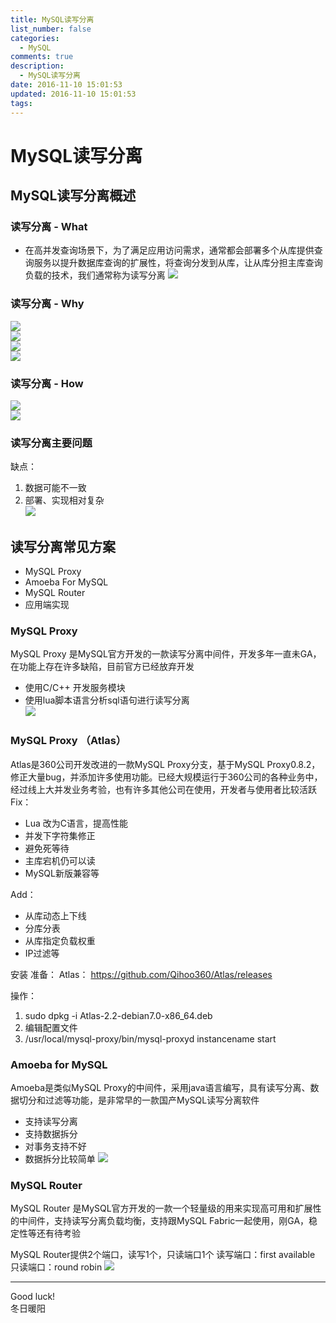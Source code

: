 ```yaml
---
title: MySQL读写分离
list_number: false
categories:
  - MySQL
comments: true
description:
  - MySQL读写分离
date: 2016-11-10 15:01:53
updated: 2016-11-10 15:01:53
tags:
---
```


# MySQL读写分离

## MySQL读写分离概述

### 读写分离 - What
- 在高并发查询场景下，为了满足应用访问需求，通常都会部署多个从库提供查询服务以提升数据库查询的扩展性，将查询分发到从库，让从库分担主库查询负载的技术，我们通常称为读写分离
![](/img/markdown-img-paste-20161110150550728.png)

### 读写分离 - Why
![](/img/markdown-img-paste-20161110161053462.png)   
![](/img/markdown-img-paste-20161110161226636.png)      
![](/img/markdown-img-paste-20161110161319923.png)     
![](/img/markdown-img-paste-20161110161420860.png)   


### 读写分离 - How
![](/img/markdown-img-paste-20161110161450249.png)  
![](/img/markdown-img-paste-20161110161526576.png)  


### 读写分离主要问题
缺点：
1. 数据可能不一致
2. 部署、实现相对复杂  
![](/img/markdown-img-paste-20161110161728463.png)

## 读写分离常见方案
- MySQL Proxy
- Amoeba For MySQL
- MySQL Router
- 应用端实现

### MySQL Proxy
MySQL Proxy 是MySQL官方开发的一款读写分离中间件，开发多年一直未GA，在功能上存在许多缺陷，目前官方已经放弃开发
- 使用C/C++ 开发服务模块
- 使用lua脚本语言分析sql语句进行读写分离  
![](/img/markdown-img-paste-20161110175403769.png)

### MySQL Proxy （Atlas）
Atlas是360公司开发改进的一款MySQL Proxy分支，基于MySQL Proxy0.8.2，修正大量bug，并添加许多使用功能。已经大规模运行于360公司的各种业务中，经过线上大并发业务考验，也有许多其他公司在使用，开发者与使用者比较活跃
Fix：
- Lua 改为C语言，提高性能
- 并发下字符集修正
- 避免死等待
- 主库宕机仍可以读
- MySQL新版兼容等

Add：
- 从库动态上下线
- 分库分表
- 从库指定负载权重
- IP过滤等

安装
准备：
Atlas： https://github.com/Qihoo360/Atlas/releases

操作：
1. sudo dpkg -i Atlas-2.2-debian7.0-x86_64.deb
2. 编辑配置文件
3. /usr/local/mysql-proxy/bin/mysql-proxyd instancename start


### Amoeba for MySQL
Amoeba是类似MySQL Proxy的中间件，采用java语言编写，具有读写分离、数据切分和过滤等功能，是非常早的一款国产MySQL读写分离软件
- 支持读写分离
- 支持数据拆分
- 对事务支持不好
- 数据拆分比较简单
![](/img/markdown-img-paste-20161110180125249.png)


### MySQL Router
MySQL Router 是MySQL官方开发的一款一个轻量级的用来实现高可用和扩展性的中间件，支持读写分离负载均衡，支持跟MySQL Fabric一起使用，刚GA，稳定性等还有待考验

MySQL Router提供2个端口，读写1个，只读端口1个
读写端口：first available
只读端口：round robin
![](/img/markdown-img-paste-2016111018245511.png)

----
Good luck!  
冬日暖阳
